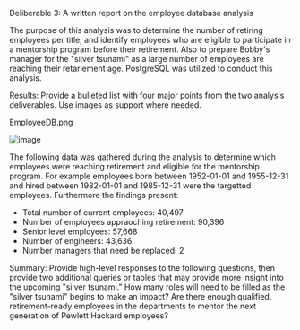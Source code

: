 Deliberable 3: A written report on the employee database analysis

The purpose of this analysis was to determine the number of retiring employees per title, and identify employees who are eligible to participate in a mentorship program before their retirement. Also to prepare Bobby's manager for the "silver tsunami" as a large number of employees are reaching their retariement age. PostgreSQL was utilized to conduct this analysis.

Results: Provide a bulleted list with four major points from the two analysis deliverables. Use images as support where needed.


EmployeeDB.png

![image](https://user-images.githubusercontent.com/79559910/117556682-7fe0de80-b039-11eb-8d5e-7ef108719a93.png)


The following data was gathered during the analysis to determine which employees were reaching retirement and eligible for the mentorship program. For example employees born between 1952-01-01 and 1955-12-31 and hired between 1982-01-01 and 1985-12-31 were the targetted employees. Furthermore the findings present: 

- Total number of current employees: 40,497
- Number of employees appraoching retirement: 90,396
- Senior level employees: 57,668
- Number of engineers: 43,636
- Number managers that need be replaced: 2 

Summary: Provide high-level responses to the following questions, then provide two additional queries or tables that may provide more insight into the upcoming "silver tsunami."
How many roles will need to be filled as the "silver tsunami" begins to make an impact?
Are there enough qualified, retirement-ready employees in the departments to mentor the next generation of Pewlett Hackard employees?
